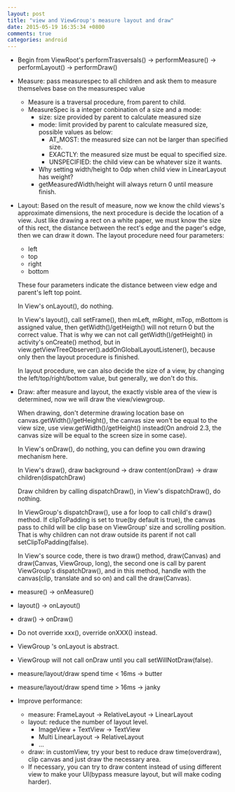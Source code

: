 ```yaml
---
layout: post
title: "view and ViewGroup's measure layout and draw"
date: 2015-05-19 16:35:34 +0800
comments: true
categories: android
---
```


- Begin from ViewRoot's performTrasversals() -> performMeasure() -> performLayout() -> performDraw()
- Measure: pass measurespec to all children and ask them to measure themselves base on the measurespec value  

	<!--more-->

 	- Measure is a traversal procedure, from parent to child.
 	- MeasureSpec is a integer conbination of a size and a mode:
 		- size: size provided by parent to calculate measured size
 		- mode: limit provided by parent to calculate measured size, possible values as below:
 			- AT_MOST: the measured size can not be larger than specified size.
 			- EXACTLY: the measured size must be equal to specified size.
 			- UNSPECIFIED: the child view can be whatever size it wants.  
 		- Why setting width/height to 0dp when child view in LinearLayout has weight?
 		- getMeasuredWidth/height will always return 0 until measure finish.
 - Layout: Based on the result of measure, now we know the child views's approximate dimensions, the next procedure is decide the location of a view. Just like drawing a rect on a white paper, we must know the size of this rect, the distance between the rect's edge and the pager's edge, then we can draw it down. The layout procedure need four parameters:
 	- left
	- top
	- right
	- bottom
	
	These four parameters indicate the distance between view edge and parent's left top point.  
	
	In View's onLayout(), do nothing.  
	
	In View's layout(), call setFrame(), then mLeft, mRight, mTop, mBottom is assigned value, then getWidth()/getHeigth() will not return 0 but the correct value. That is why we can not call getWidth()/getHeight() in activity's onCreate() method, but in view.getViewTreeObserver().addOnGlobalLayoutListener(), because only then the layout procedure is finished.  
	
	In layout procedure, we can also decide the size of a view, by changing the left/top/right/bottom value, but generally, we don't do this.  
	
- Draw: after measure and layout, the exactly visble area of the view is determined, now we will draw the view/viewgroup.  

	When drawing, don't determine drawing location base on canvas.getWidth()/getHeight(), the canvas size won't be equal to the view size, use view.getWidth()/getHeight() instead(On android 2.3, the canvas size will be equal to the screen size in some case).  
	
	In View's onDraw(), do nothing, you can define you own drawing mechanism here.  
	
	In View's draw(), draw background -> draw content(onDraw) -> draw children(dispatchDraw)
	
	Draw children by calling dispatchDraw(), in View's dispatchDraw(), do nothing.  
	
	In ViewGroup's dispatchDraw(), use a for loop to call child's draw() method. If clipToPadding is set to true(by default is true), the canvas pass to child will be clip base on ViewGroup' size and scrolling position. That is why children can not draw outside its parent if not call setClipToPadding(false).  
	
	In View's source code, there is two draw() method, draw(Canvas) and draw(Canvas, ViewGroup, long), the second one is call by parent ViewGroup's dispatchDraw(), and in this method, handle with the canvas(clip, translate and so on) and call the draw(Canvas).
- measure() -> onMeasure()
- layout() -> onLayout()
- draw() -> onDraw()
- Do not override xxx(), override onXXX() instead.
- ViewGroup 's onLayout is abstract.
- ViewGroup will not call onDraw until you call setWillNotDraw(false).
- measure/layout/draw spend time < 16ms -> butter
- measure/layout/draw spend time > 16ms -> janky
- Improve performance:
	- measure: FrameLayout -> RelativeLayout -> LinearLayout
	- layout: reduce the number of layout level.
		- ImageView + TextView -> TextView
		- Multi LinearLayout -> RelativeLayout
		- ...
	- draw: in customView, try your best to reduce draw time(overdraw), clip canvas and just draw the necessary area.
	- If necessary, you can try to draw content instead of using different view to make your UI(bypass measure layout, but will make coding harder). 